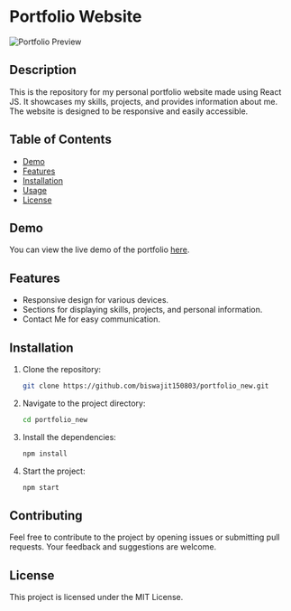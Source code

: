 # Portfolio Website

![Portfolio Preview](screenshot.png)

## Description

This is the repository for my personal portfolio website made using React JS. It showcases my skills, projects, and provides information about me. The website is designed to be responsive and easily accessible.

## Table of Contents

- [Demo](#demo)
- [Features](#features)
- [Installation](#installation)
- [Usage](#usage)
- [License](#license)

## Demo

You can view the live demo of the portfolio [here](https://biswajitghoshportfolio.netlify.app/).

## Features

- Responsive design for various devices.
- Sections for displaying skills, projects, and personal information.
- Contact Me for easy communication.

## Installation

1. Clone the repository:

   ```bash
   git clone https://github.com/biswajit150803/portfolio_new.git
   
2. Navigate to the project directory:
   ```bash
   cd portfolio_new

3. Install the dependencies:
   ```bash
   npm install

4. Start the project:
   ```bash
   npm start

## Contributing
   Feel free to contribute to the project by opening issues or submitting pull requests. Your feedback and suggestions are welcome.

## License
  This project is licensed under the MIT License.

